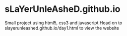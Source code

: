 # sLaYerUnleAsheD.github.io
Small project using html5, css3 and javascript
Head on to slayerunleashed.github.io/day1.html to view the website
